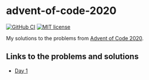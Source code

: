 # advent-of-code-2020

[![GitHub CI](https://github.com/oskarek/advent-of-code-2020/workflows/CI/badge.svg)](https://github.com/oskarek/advent-of-code-2020/actions)
[![MIT license](https://img.shields.io/badge/license-MIT-blue.svg)](LICENSE)

My solutions to the problems from [Advent of Code
2020](https://adventofcode.com/2020).

## Links to the problems and solutions

- [Day 1](src/Day1)

